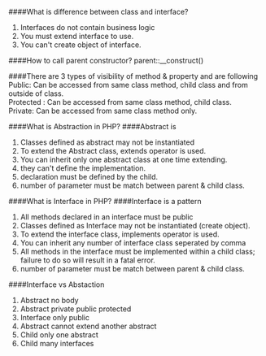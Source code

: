 ####What is difference between class and interface?
 1. Interfaces do not contain business logic 
 2. You must extend interface to use.
 3. You can't create object of interface.

####How to call parent constructor?
 parent::__construct()

####There are 3 types of visibility of method & property and are following
 Public: Can be accessed from same class method, child class and from outside of class.<br>
 Protected : Can be accessed from same class method, child class.<br>
 Private: Can be accessed from same class method only.<br> 

####What is Abstraction in PHP?
####Abstract is 
 1. Classes defined as abstract may not be instantiated
 2. To extend the Abstract class, extends operator is used.
 3. You can inherit only one abstract class at one time extending.
 4. they can't define the implementation.
 5. declaration must be defined by the child.
 6. number of parameter must be match between parent & child class.

####What is Interface in PHP?
####Interface is a pattern
 1. All methods declared in an interface must be public
 2. Classes defined as Interface may not be instantiated (create object).
 3. To extend the interface class, implements operator is used.
 4. You can inherit any number of interface class seperated by comma
 5. All methods in the interface must be implemented within a child class; failure to do so will result in a fatal error.
 6. number of parameter must be match between parent & child class.

####Interface vs Abstaction
 1. Abstract no body
 2. Abstract private public protected
 3. Interface only public
 4. Abstract cannot extend another abstract
 5. Child only one abstract
 6. Child many interfaces

